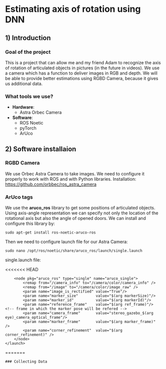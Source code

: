 # Estimating axis of rotation using DNN
## 1) Introduction
### Goal of the project
This is a project that can allow me and my friend Adam to recognize the axis of rotation of articulated objects in pictures (in the future in videos). We use a camera which has a function to deliver images in RGB and depth. We will be able to provide better estimations using RGBD Camera, because it gives us additional data.

### What tools we use?
* **Hardware**:
    * Astra Orbec Camera
* **Software**:
    * ROS Noetic 
    * pyTorch
    * ArUco

## 2) Software installaion

### RGBD Camera
We use Orbec Astra Camera to take images. We need to configure it properly to work with ROS and with Python libraries.
Installation: https://github.com/orbbec/ros_astra_camera

### ArUco tags 
We use the **aruco_ros** library to get some positions of articulated objects. Using axis-angle representation we can specify not only the location of the rotational axis but also the angle of opened doors. We can install and configure this library by:

`
sudo apt-get install ros-noetic-aruco-ros
`

Then we need to configure launch file for our Astra Camera:

`
sudo nano /opt/ros/noetic/share/aruco_ros/launch/single.launch
`

single.launch file:

<<<<<<< HEAD
    <launch>
        <arg name="markerId"        default="500"/>
        <arg name="markerSize"      default="0.1"/>    <!-- in m -->
        <arg name="eye"             default="left"/>
        <arg name="marker_frame"    default="aruco_marker_frame"/>
        <arg name="ref_frame"       default=""/>  <!-- leave empty and the pose will be published wrt param parent_name -->
        <arg name="corner_refinement" default="LINES" /> <!-- NONE, HARRIS, LINES, SUBPIX -->

        <node pkg="aruco_ros" type="single" name="aruco_single">
            <remap from="/camera_info" to="/camera/color/camera_info" />
            <remap from="/image" to="/camera/color/image_raw" />
            <param name="image_is_rectified" value="True"/>
            <param name="marker_size"        value="$(arg markerSize)"/>
            <param name="marker_id"          value="$(arg markerId)"/>
            <param name="reference_frame"    value="$(arg ref_frame)"/>   <!-- frame in which the marker pose will be refered -->
            <param name="camera_frame"       value="stereo_gazebo_$(arg eye)_camera_optical_frame"/>
            <param name="marker_frame"       value="$(arg marker_frame)" />
            <param name="corner_refinement"  value="$(arg corner_refinement)" />
        </node>
    </launch>
=======
```
### Collecting Data

